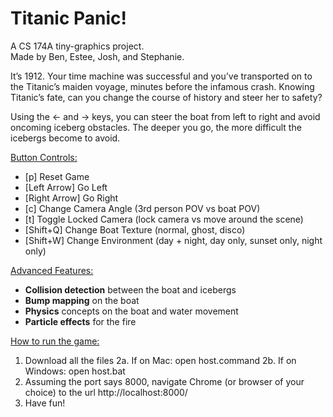 # Titanic Panic!

A CS 174A tiny-graphics project. <br />
Made by Ben, Estee, Josh, and Stephanie.

It’s 1912. Your time machine was successful and you’ve transported on to the Titanic’s maiden voyage, minutes before the infamous crash. Knowing Titanic’s fate, can you change the course of history and steer her to safety?

Using the  ←  and  →  keys, you can steer the boat from left to right and avoid oncoming iceberg obstacles. The deeper you go, the more difficult the icebergs become to avoid.

<ins>Button Controls:</ins> <br />
- [p] Reset Game<br />
- [Left Arrow] Go Left<br /> 
- [Right Arrow] Go Right<br />
- [c] Change Camera Angle (3rd person POV vs boat POV)<br />
- [t] Toggle Locked Camera (lock camera vs move around the scene)<br />
- [Shift+Q] Change Boat Texture (normal, ghost, disco)<br />
- [Shift+W] Change Environment (day + night, day only, sunset only, night only)<br />

<ins>Advanced Features:</ins>
- <b>Collision detection</b> between the boat and icebergs
- <b>Bump mapping</b> on the boat
- <b>Physics</b> concepts on the boat and water movement
- <b>Particle effects</b> for the fire

<ins>How to run the game:</ins>
1. Download all the files
2a. If on Mac: open host.command
2b. If on Windows: open host.bat
3. Assuming the port says 8000, navigate Chrome (or browser of your choice) to the url http://localhost:8000/
4. Have fun!
